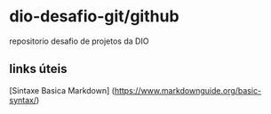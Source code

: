 # dio-desafio-git/github
repositorio desafio  de projetos da DIO
 
 ## links úteis
 [Sintaxe Basica Markdown] (https://www.markdownguide.org/basic-syntax/)
